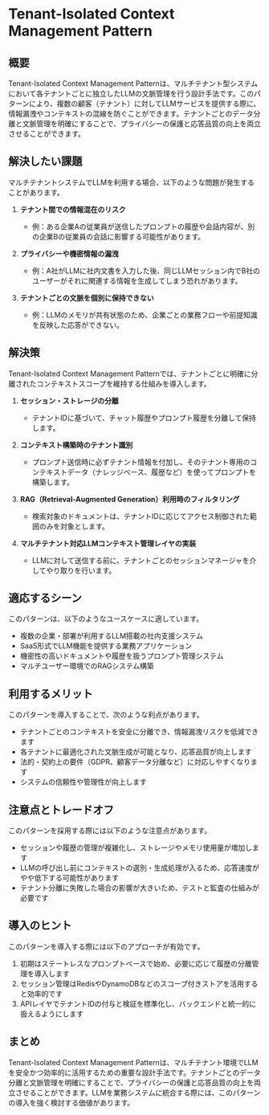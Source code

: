 # Tenant-Isolated Context Management Pattern

## 概要
Tenant-Isolated Context Management Patternは、マルチテナント型システムにおいて各テナントごとに独立したLLMの文脈管理を行う設計手法です。このパターンにより、複数の顧客（テナント）に対してLLMサービスを提供する際に、情報漏洩やコンテキストの混線を防ぐことができます。テナントごとのデータ分離と文脈管理を明確にすることで、プライバシーの保護と応答品質の向上を両立させることができます。

## 解決したい課題
マルチテナントシステムでLLMを利用する場合、以下のような問題が発生することがあります。

1. **テナント間での情報混在のリスク**
   - 例：ある企業Aの従業員が送信したプロンプトの履歴や会話内容が、別の企業Bの従業員の会話に影響する可能性があります。

2. **プライバシーや機密情報の漏洩**
   - 例：A社がLLMに社内文書を入力した後、同じLLMセッション内でB社のユーザーがそれに関連する情報を生成してしまう恐れがあります。

3. **テナントごとの文脈を個別に保持できない**
   - 例：LLMのメモリが共有状態のため、企業ごとの業務フローや前提知識を反映した応答ができない。

## 解決策
Tenant-Isolated Context Management Patternでは、テナントごとに明確に分離されたコンテキストスコープを維持する仕組みを導入します。

1. **セッション・ストレージの分離**
   - テナントIDに基づいて、チャット履歴やプロンプト履歴を分離して保持します。

2. **コンテキスト構築時のテナント識別**
   - プロンプト送信時に必ずテナント情報を付加し、そのテナント専用のコンテキストデータ（ナレッジベース、履歴など）を使ってプロンプトを構築します。

3. **RAG（Retrieval-Augmented Generation）利用時のフィルタリング**
   - 検索対象のドキュメントは、テナントIDに応じてアクセス制御された範囲のみを対象とします。

4. **マルチテナント対応LLMコンテキスト管理レイヤの実装**
   - LLMに対して送信する前に、テナントごとのセッションマネージャを介してやり取りを行います。

## 適応するシーン
このパターンは、以下のようなユースケースに適しています。

- 複数の企業・部署が利用するLLM搭載の社内支援システム
- SaaS形式でLLM機能を提供する業務アプリケーション
- 機密性の高いドキュメントや履歴を扱うプロンプト管理システム
- マルチユーザー環境でのRAGシステム構築

## 利用するメリット
このパターンを導入することで、次のような利点があります。

- テナントごとのコンテキストを安全に分離でき、情報漏洩リスクを低減できます
- 各テナントに最適化された文脈生成が可能となり、応答品質が向上します
- 法的・契約上の要件（GDPR、顧客データ分離など）に対応しやすくなります
- システムの信頼性や管理性が向上します

## 注意点とトレードオフ
このパターンを採用する際には以下のような注意点があります。

- セッションや履歴の管理が複雑化し、ストレージやメモリ使用量が増加します
- LLMの呼び出し前にコンテキストの選別・生成処理が入るため、応答速度がやや低下する可能性があります
- テナント分離に失敗した場合の影響が大きいため、テストと監査の仕組みが必要です

## 導入のヒント
このパターンを導入する際には以下のアプローチが有効です。

1. 初期はステートレスなプロンプトベースで始め、必要に応じて履歴の分離管理を導入します
2. セッション管理はRedisやDynamoDBなどのスコープ付きストアを活用すると効率的です
3. APIレイヤでテナントIDの付与と検証を標準化し、バックエンドと統一的に扱えるようにします

## まとめ
Tenant-Isolated Context Management Patternは、マルチテナント環境でLLMを安全かつ効率的に活用するための重要な設計手法です。テナントごとのデータ分離と文脈管理を明確にすることで、プライバシーの保護と応答品質の向上を両立させることができます。LLMを業務システムに統合する際には、このパターンの導入を強く検討する価値があります。
